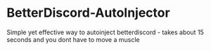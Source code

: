 # BetterDiscord-AutoInjector
Simple yet effective way to autoinject betterdiscord - takes about 15 seconds and you dont have to move a muscle
